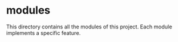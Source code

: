 # modules
This directory contains all the modules of this project.
Each module implements a specific feature.